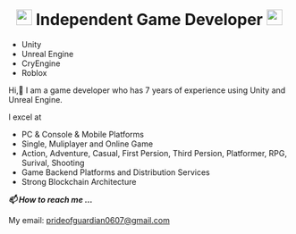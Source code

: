 <h1 align="center">
  <img src="https://media.giphy.com/media/hvRJCLFzcasrR4ia7z/giphy.gif" width="28">
  Independent Game Developer
  <img src="https://media.giphy.com/media/hvRJCLFzcasrR4ia7z/giphy.gif" width="28">
</h1>

- Unity
- Unreal Engine
- CryEngine
- Roblox

Hi,👋 I am a game developer who has 7 years of experience using Unity and Unreal Engine.

I excel at
* PC & Console & Mobile Platforms
* Single, Muliplayer and Online Game
* Action, Adventure, Casual, First Persion, Third Persion, Platformer, RPG, Surival, Shooting
* Game Backend Platforms and Distribution Services
* Strong Blockchain Architecture


***📫 How to reach me ...***

My email: prideofguardian0607@gmail.com

